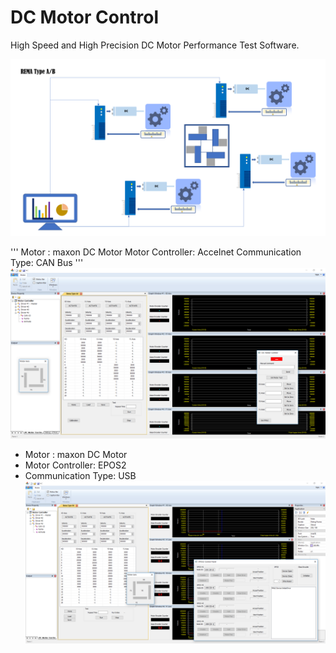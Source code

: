 
# DC Motor Control

High Speed and High Precision DC Motor Performance Test Software.

![Image](/images/RemaTypeAB.png)

'''
Motor : maxon DC Motor
Motor Controller: Accelnet 
Communication Type: CAN Bus
'''
![Image](/images/RemaTypeA.PNG)

* Motor : maxon DC Motor
* Motor Controller: EPOS2
* Communication Type: USB
![Image](/images/RemaTypeB.PNG)

